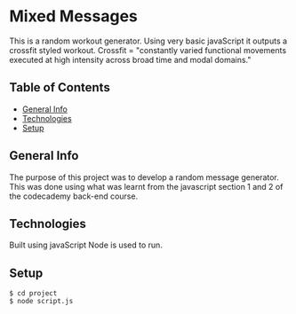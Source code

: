 # Mixed Messages

This is a random workout generator. Using very basic javaScript it outputs a crossfit styled workout.
Crossfit = "constantly varied functional movements executed at high intensity across broad time and modal domains."

## Table of Contents

- [General Info](#general-info)
- [Technologies](#technologies)
- [Setup](#setup)

## General Info

The purpose of this project was to develop a random message generator. This was done using what was learnt from the javascript section 1 and 2 of the codecademy back-end course.

## Technologies

Built using javaScript
Node is used to run.

## Setup

```
$ cd project
$ node script.js
```
